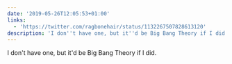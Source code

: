 ```yaml
---
date: '2019-05-26T12:05:53+01:00'
links:
  - 'https://twitter.com/ragbonehair/status/1132267507828613120'
description: 'I don''t have one, but it''d be Big Bang Theory if I did. '
---
```

I don't have one, but it'd be Big Bang Theory if I did. 
